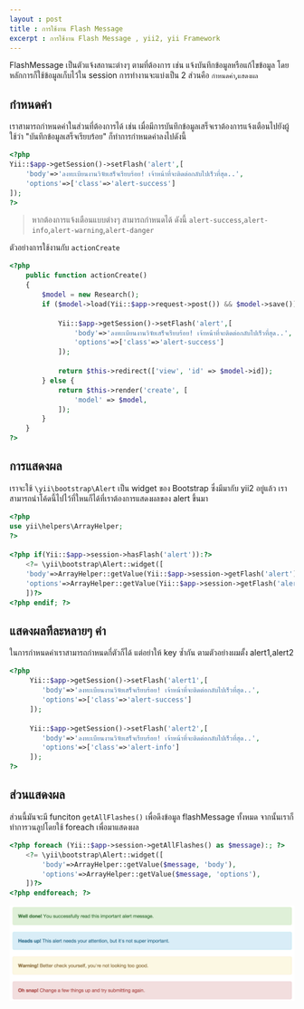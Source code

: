 ```yaml
---
layout : post
title : การใช้งาน Flash Message
excerpt : การใช้งาน Flash Message , yii2, yii Framework
---
```


FlashMessage เป็นตัวแจ้งสถานะต่างๆ ตามที่ต้องการ เช่น แจ้งบันทึกข้อมูลหรือแก้ไขข้อมูล โดยหลักการก็ใช้ข้อมูลเก็บไว้ใน session การทำงานจะแบ่งเป็น 2 ส่วนคือ `กำหนดค่า`,`แสดงผล`

## กำหนดค่า

เราสามารถกำหนดค่าในส่วนที่ต้องการได้ เช่น เมื่อมีการบันทึกข้อมูลเสร็จเราต้องการแจ้งเตือนไปยังผู้ใช้ว่า "บันทึกข้อมูลเสร็จเรียบร้อย" ก็ทำการกำหนดค่าลงไปดังนี้

```php
<?php
Yii::$app->getSession()->setFlash('alert',[
    'body'=>'ลงทะเบียนงานวิจัยเสร็จเรียบร้อย! เจ้าหน้าที่จะติดต่อกลับไปเร็วที่สุด..',
    'options'=>['class'=>'alert-success']
]);
?>
```
> หากต้องการแจ้งเตือนแบบต่างๆ สามารถกำหนดได้ ดังนี้ `alert-success`,`alert-info`,`alert-warning`,`alert-danger`


ตัวอย่างการใช้งานกับ `actionCreate`

```php
<?php
    public function actionCreate()
    {
        $model = new Research();
        if ($model->load(Yii::$app->request->post()) && $model->save()) {

            Yii::$app->getSession()->setFlash('alert',[
                'body'=>'ลงทะเบียนงานวิจัยเสร็จเรียบร้อย! เจ้าหน้าที่จะติดต่อกลับไปเร็วที่สุด..',
                'options'=>['class'=>'alert-success']
            ]);

            return $this->redirect(['view', 'id' => $model->id]);
        } else {
            return $this->render('create', [
                'model' => $model,
            ]);
        }
    }
?>
```

## การแสดงผล

เราจะใช้ `\yii\bootstrap\Alert` เป็น widget ของ Bootstrap ซึ่งมีมากับ yii2 อยู่แล้ว เราสามารถนำโค้ดนี้ไปไว้ที่ใหนก็ได้ที่เราต้องการแสดงผลของ alert ขึ้นมา

```php
<?php
use yii\helpers\ArrayHelper;
?>

<?php if(Yii::$app->session->hasFlash('alert')):?>
	<?= \yii\bootstrap\Alert::widget([
	'body'=>ArrayHelper::getValue(Yii::$app->session->getFlash('alert'), 'body'),
	'options'=>ArrayHelper::getValue(Yii::$app->session->getFlash('alert'), 'options'),
	])?>
<?php endif; ?>
```

## แสดงผลทีละหลายๆ ค่า

ในการกำหนดค่าเราสามารถกำหนดกี่ตัวก็ได้ แต่อย่าให้ key ซ้ำกัน ตามตัวอย่างผมตั้ง alert1,alert2

```php
<?php
     Yii::$app->getSession()->setFlash('alert1',[
        'body'=>'ลงทะเบียนงานวิจัยเสร็จเรียบร้อย! เจ้าหน้าที่จะติดต่อกลับไปเร็วที่สุด..',
        'options'=>['class'=>'alert-success']
     ]);

     Yii::$app->getSession()->setFlash('alert2',[
        'body'=>'ลงทะเบียนงานวิจัยเสร็จเรียบร้อย! เจ้าหน้าที่จะติดต่อกลับไปเร็วที่สุด..',
        'options'=>['class'=>'alert-info']
     ]);
?>
```

## ส่วนแสดงผล

ส่วนนี้มันจะมี funciton `getAllFlashes()` เพื่อดึงข้อมูล flashMessage ทั้งหมด จากนั้นเราก็ทำการวนลูปโดยใช้ foreach เพื่อมาแสดงผล

```php
<?php foreach (Yii::$app->session->getAllFlashes() as $message):; ?>
    <?= \yii\bootstrap\Alert::widget([
        'body'=>ArrayHelper::getValue($message, 'body'),
        'options'=>ArrayHelper::getValue($message, 'options'),
    ])?>
<?php endforeach; ?>
```

![](/img/flash-message.png)
